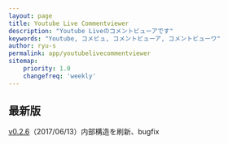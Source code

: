 ```yaml
---
layout: page
title: Youtube Live Commentviewer
description: "Youtube Liveのコメントビューアです"
keywords: "Youtube, コメビュ, コメントビューア, コメントビューワ"
author: ryu-s
permalink: app/youtubelivecommentviewer
sitemap:
    priority: 1.0
    changefreq: 'weekly'	
---
```


## 最新版
[v0.2.6](http://int-main.ddo.jp/app/YoutubeLiveCommentViewer_v0.2.6.zip)（2017/06/13）内部構造を刷新、bugfix  
